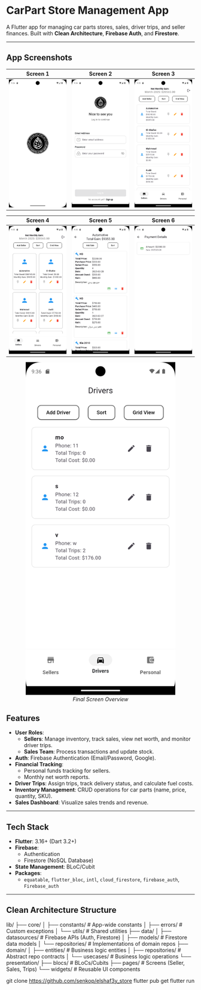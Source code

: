 # CarPart Store Management App

A Flutter app for managing car parts stores, sales, driver trips, and seller finances. Built with **Clean Architecture**, **Firebase Auth**, and **Firestore**.

---
## App Screenshots

| Screen 1 | Screen 2 | Screen 3 |
|----------|----------|----------|
| ![Screen 1](screenshots/1.png) | ![Screen 2](screenshots/2.png) | ![Screen 3](screenshots/3.png) |

| Screen 4 | Screen 5 | Screen 6 |
|----------|----------|----------|
| ![Screen 4](screenshots/4.png) | ![Screen 5](screenshots/5.png) | ![Screen 6](screenshots/6.png) |

<div align="center">
  <img src="screenshots/7.png" alt="Screen 7" width="400">
  <br>
  <em>Final Screen Overview</em>
</div>

## Features
- **User Roles**:
  - **Sellers**: Manage inventory, track sales, view net worth, and monitor driver trips.
  - **Sales Team**: Process transactions and update stock.
- **Auth**: Firebase Authentication (Email/Password, Google).
- **Financial Tracking**:
  - Personal funds tracking for sellers.
  - Monthly net worth reports.
- **Driver Trips**: Assign trips, track delivery status, and calculate fuel costs.
- **Inventory Management**: CRUD operations for car parts (name, price, quantity, SKU).
- **Sales Dashboard**: Visualize sales trends and revenue.

---

## Tech Stack
- **Flutter**: 3.16+ (Dart 3.2+)
- **Firebase**: 
  - Authentication
  - Firestore (NoSQL Database)
- **State Management**: BLoC/Cubit
- **Packages**:
  - `equatable`, `flutter_bloc`, `intl`, `cloud_firestore`, `firebase_auth`, `Firebase_auth`

---

## Clean Architecture Structure
lib/
├── core/
│ ├── constants/ # App-wide constants
│ ├── errors/ # Custom exceptions
│ └── utils/ # Shared utilities
├── data/
│ ├── datasources/ # Firebase APIs (Auth, Firestore)
│ ├── models/ # Firestore data models
│ └── repositories/ # Implementations of domain repos
├── domain/
│ ├── entities/ # Business logic entities
│ ├── repositories/ # Abstract repo contracts
│ └── usecases/ # Business logic operations
└── presentation/
├── blocs/ # BLoCs/Cubits
├── pages/ # Screens (Seller, Sales, Trips)
└── widgets/ # Reusable UI components

git clone https://github.com/senkop/elshaf3y_store
flutter pub get
flutter run
